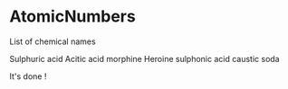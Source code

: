 # AtomicNumbers
List of chemical names

Sulphuric acid 
Acitic acid
morphine
Heroine
sulphonic acid
caustic soda

It's done !
